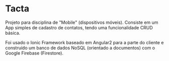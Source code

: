 # Tacta

Projeto para disciplina de "Mobile" (dispositivos móveis). Consiste em um App simples de cadastro de contatos, tendo uma funcionalidade CRUD básica.

Foi usado o Ionic Framework baseado em Angular2 para a parte do cliente e construído um banco de dados NoSQL (orientado a documentos) com o Google Firebase (Firestore).

